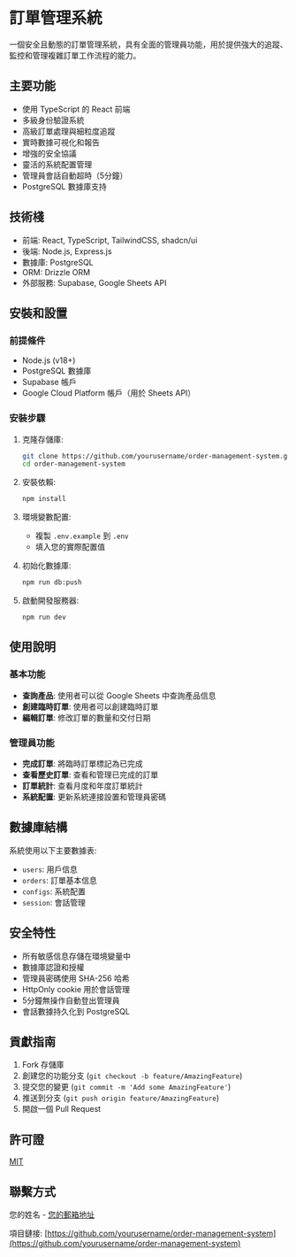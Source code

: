 # 訂單管理系統

一個安全且動態的訂單管理系統，具有全面的管理員功能，用於提供強大的追蹤、監控和管理複雜訂單工作流程的能力。

## 主要功能

- 使用 TypeScript 的 React 前端
- 多級身份驗證系統
- 高級訂單處理與細粒度追蹤
- 實時數據可視化和報告
- 增強的安全協議
- 靈活的系統配置管理
- 管理員會話自動超時（5分鐘）
- PostgreSQL 數據庫支持

## 技術棧

- 前端: React, TypeScript, TailwindCSS, shadcn/ui
- 後端: Node.js, Express.js
- 數據庫: PostgreSQL
- ORM: Drizzle ORM
- 外部服務: Supabase, Google Sheets API

## 安裝和設置

### 前提條件

- Node.js (v18+)
- PostgreSQL 數據庫
- Supabase 帳戶
- Google Cloud Platform 帳戶（用於 Sheets API）

### 安裝步驟

1. 克隆存儲庫:
   ```bash
   git clone https://github.com/yourusername/order-management-system.git
   cd order-management-system
   ```

2. 安裝依賴:
   ```bash
   npm install
   ```

3. 環境變數配置:
   - 複製 `.env.example` 到 `.env`
   - 填入您的實際配置值

4. 初始化數據庫:
   ```bash
   npm run db:push
   ```

5. 啟動開發服務器:
   ```bash
   npm run dev
   ```

## 使用說明

### 基本功能

- **查詢產品**: 使用者可以從 Google Sheets 中查詢產品信息
- **創建臨時訂單**: 使用者可以創建臨時訂單
- **編輯訂單**: 修改訂單的數量和交付日期

### 管理員功能

- **完成訂單**: 將臨時訂單標記為已完成
- **查看歷史訂單**: 查看和管理已完成的訂單
- **訂單統計**: 查看月度和年度訂單統計
- **系統配置**: 更新系統連接設置和管理員密碼

## 數據庫結構

系統使用以下主要數據表:

- `users`: 用戶信息
- `orders`: 訂單基本信息
- `configs`: 系統配置
- `session`: 會話管理

## 安全特性

- 所有敏感信息存儲在環境變量中
- 數據庫認證和授權
- 管理員密碼使用 SHA-256 哈希
- HttpOnly cookie 用於會話管理
- 5分鐘無操作自動登出管理員
- 會話數據持久化到 PostgreSQL

## 貢獻指南

1. Fork 存儲庫
2. 創建您的功能分支 (`git checkout -b feature/AmazingFeature`)
3. 提交您的變更 (`git commit -m 'Add some AmazingFeature'`)
4. 推送到分支 (`git push origin feature/AmazingFeature`)
5. 開啟一個 Pull Request

## 許可證

[MIT](LICENSE)

## 聯繫方式

您的姓名 - [您的郵箱地址](mailto:your.email@example.com)

項目鏈接: [https://github.com/yourusername/order-management-system](https://github.com/yourusername/order-management-system)